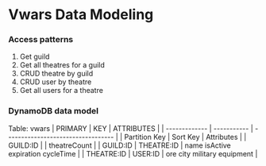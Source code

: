 # Vwars Data Modeling

### Access patterns
1. Get guild
2. Get all theatres for a guild
3. CRUD theatre by guild
3. CRUD user by theatre
4. Get all users for a theatre

### DynamoDB data model
Table: vwars
| PRIMARY       |  KEY        | ATTRIBUTES                         |
| ------------- | ----------- | ---------------------------------- |
| Partition Key | Sort Key    | Attributes                         |
| GUILD:ID      |             | theatreCount                       |
| GUILD:ID      | THEATRE:ID  | name isActive expiration cycleTime |
| THEATRE:ID    | USER:ID     | ore city military equipment        |